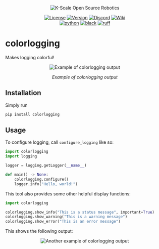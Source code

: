 <p align="center">
  <picture>
    <img alt="K-Scale Open Source Robotics" src="https://media.kscale.dev/kscale-open-source-header.png" style="max-width: 100%;">
  </picture>
</p>

<div align="center">

[![License](https://img.shields.io/badge/license-MIT-green)](https://github.com/kscalelabs/urdf2mjcf/blob/main/LICENSE)
[![Version](https://img.shields.io/pypi/v/urdf2mjcf)](https://pypi.org/project/urdf2mjcf/)
[![Discord](https://img.shields.io/discord/1224056091017478166)](https://discord.gg/kscale)
[![Wiki](https://img.shields.io/badge/wiki-humanoids-black)](https://humanoids.wiki)
<br />
[![python](https://img.shields.io/badge/-Python_3.11-blue?logo=python&logoColor=white)](https://github.com/pre-commit/pre-commit)
[![black](https://img.shields.io/badge/Code%20Style-Black-black.svg?labelColor=gray)](https://black.readthedocs.io/en/stable/)
[![ruff](https://img.shields.io/badge/Linter-Ruff-red.svg?labelColor=gray)](https://github.com/charliermarsh/ruff)

</div>

# colorlogging

Makes logging colorful!

<p align="center">
  <img src="./docs/example.png" alt="Example of colorlogging output">
</p>

<p align="center">
  <em>Example of colorlogging output</em>
</p>

## Installation

Simply run

```bash
pip install colorlogging
```

## Usage

To configure logging, call `configure_logging` like so:

```python
import colorlogging
import logging

logger = logging.getLogger(__name__)

def main() -> None:
    colorlogging.configure()
    logger.info("Hello, world!")
```

This tool also provides some other helpful display functions:

```python
import colorlogging

colorlogging.show_info("This is a status message", important=True)
colorlogging.show_warning("This is a warning message")
colorlogging.show_error("This is an error message")
```

This shows the following output:

<p align="center">
  <img src="./docs/example2.png" alt="Another example of colorlogging output">
</p>
